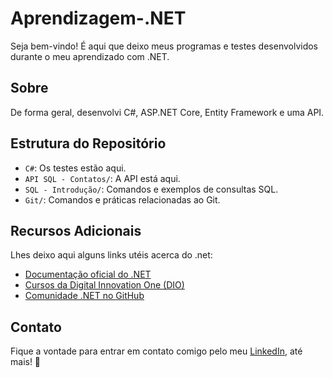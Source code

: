 # Aprendizagem-.NET

Seja bem-vindo! É aqui que deixo meus programas e testes desenvolvidos durante o meu aprendizado com .NET.

## Sobre

De forma geral, desenvolvi C#, ASP.NET Core, Entity Framework e uma API.

## Estrutura do Repositório

- `C#`: Os testes estão aqui.
- `API SQL - Contatos/`: A API está aqui.
- `SQL - Introdução/`: Comandos e exemplos de consultas SQL.
- `Git/`: Comandos e práticas relacionadas ao Git.

## Recursos Adicionais

Lhes deixo aqui alguns links utéis acerca do .net:

- [Documentação oficial do .NET](https://docs.microsoft.com/pt-br/dotnet/)
- [Cursos da Digital Innovation One (DIO)](https://digitalinnovation.one/)
- [Comunidade .NET no GitHub](https://github.com/dotnet)

## Contato

Fique a vontade para entrar em contato comigo pelo meu <a href="https://steamcommunity.com/id/ckzwebber" target="_blank">LinkedIn</a>, até mais! 👋
